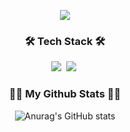 <p align="center">
<img src="https://capsule-render.vercel.app/api?type=cylinder&color=000000&height=130&section=header&text=Hyejee%20Kim&fontColor=38f290&fontSize=70" />
</p>

<h3 align="center">🛠 Tech Stack 🛠</h3>
<p align="center">
  <img src="https://img.shields.io/badge/Swift-FA7343?style=flat-square&logo=swift&logoColor=white"/></a>&nbsp 
  <img src="https://img.shields.io/badge/C++-00599C?style=flat-square&logo=C%2B%2B&logoColor=white"/></a>&nbsp 
</p>

<h3 align="center">👩‍💻 My Github Stats 👩‍💻</h3>
<div align="center">
  
![Anurag's GitHub stats](https://github-readme-stats.vercel.app/api?username=milsakim&show_icons=true&theme=radical)
</div>
